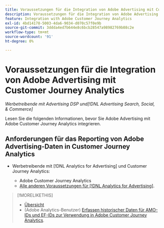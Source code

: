 ```yaml
---
title: Voraussetzungen für die Integration von Adobe Advertising mit Customer Journey Analytics
description: Voraussetzungen für die Integration von Adobe Advertising mit Customer Journey Analytics
feature: Integration with Adobe Customer Journey Analytics
exl-id: 4bd14178-5003-4da6-9034-d070c57f0e9b
source-git-commit: 3ddda4ed7b644e8c6bcb28547a98982769b08c2e
workflow-type: tm+mt
source-wordcount: '91'
ht-degree: 0%

---
```


# Voraussetzungen für die Integration von Adobe Advertising mit Customer Journey Analytics

*Werbetreibende mit Advertising DSP und[!DNL Advertising Search, Social, & Commerce]*

Lesen Sie die folgenden Informationen, bevor Sie Adobe Advertising mit Adobe Customer Journey Analytics integrieren.

## Anforderungen für das Reporting von Adobe Advertising-Daten in Customer Journey Analytics

* Werbetreibende mit [!DNL Analytics for Advertising] und Customer Journey Analytics:

   * Adobe Customer Journey Analytics<!-- any specific version? -->
   * [Alle anderen Voraussetzungen für [!DNL Analytics for Advertising]](/help/integrations/analytics/prerequisites.md).

>[!MORELIKETHIS]
>
>* [Übersicht](overview.md)
>* (Adobe Analytics-Benutzer) [Erfassen historischer Daten für AMO-IDs und EF-IDs zur Verwendung in Adobe Customer Journey Analytics](/help/integrations/analytics/rvars-to-evars.md).
